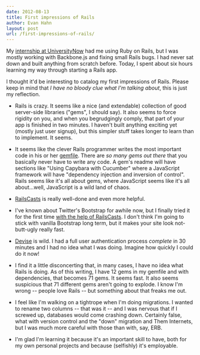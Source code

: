 ```yaml
---
date: 2012-08-13
title: First impressions of Rails
author: Evan Hahn
layout: post
url: /first-impressions-of-rails/
---
```


My [internship at UniversityNow][1] had me using Ruby on Rails, but I was mostly working with Backbone.js and fixing small Rails bugs. I had never sat down and built anything from scratch before. Today, I spent about six hours learning my way through starting a Rails app.

I thought it'd be interesting to catalog my first impressions of Rails. Please keep in mind that _I have no bloody clue what I'm talking about_, this is just my reflection.

- Rails is crazy. It seems like a nice (and extendable) collection of good server-side libraries ("gems", I should say). It also seems to force rigidity on you, and when you begrudgingly comply, that part of your app is finished in two minutes. I haven't built anything exciting yet (mostly just user signup), but this simpler stuff takes longer to learn than to implement. It seems.

- It seems like the clever Rails programmer writes the most important code in his or her [gemfile][2]. There are _so many gems out there_ that you basically never have to write any code. A gem's readme will have sections like "Using Capybara with Cucumber" where a JavaScript framework will have "dependency injection and inversion of control". Rails seems like it's all about gems, where JavaScript seems like it's all about...well, JavaScript is a wild land of chaos.

- [RailsCasts][3] is really well-done and even more helpful.

- I've known about Twitter's Bootstrap for awhile now, but I finally tried it for the first time [with the help of RailsCasts][4]. I don't think I'm going to stick with vanilla Bootstrap long term, but it makes your site look not-butt-ugly really fast.

- [Devise][5] is wild. I had a full user authentication process _complete_ in 30 minutes and I had no idea what I was doing. Imagine how quickly I could do it now!

- I find it a little disconcerting that, in many cases, I have no idea what Rails is doing. As of this writing, I have 12 gems in my gemfile and with dependencies, that becomes 71 gems. It seems fast. It also seems suspicious that 71 different gems aren't going to explode. I know I'm wrong -- people love Rails -- but something about that freaks me out.

- I feel like I'm walking on a tightrope when I'm doing migrations. I wanted to rename two columns -- that was it -- and I was nervous that if I screwed up, databases would come crashing down. Certainly false, what with version control and the "down" migration and Them Internets, but I was much more careful with those than with, say, ERB.

- I'm glad I'm learning it because it's an important skill to have, both for my own personal projects and because (selfishly) it's employable.

[1]: /on-my-internship-at-universitynow
[2]: http://gembundler.com/gemfile.html
[3]: http://railscasts.com/
[4]: http://railscasts.com/episodes/328-twitter-bootstrap-basics
[5]: https://github.com/plataformatec/devise
[6]: http://www.reddit.com/r/smashbros/comments/y29q1/i_wanna_build_never_smash_alone_a_way_to_meet_up/
